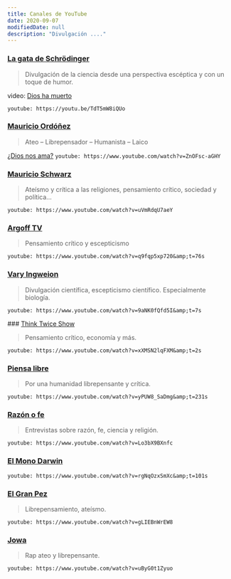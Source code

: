 ```yaml
---
title: Canales de YouTube
date: 2020-09-07
modifiedDate: null
description: "Divulgación ...."
---
```

<!-- 
  https://www.gatsbyjs.com/plugins/gatsby-remark-embed-video/
-->
### [La gata de Schrödinger](https://www.youtube.com/channel/UCoXtmmnLCbXDiSo8GxsmOzA/featured)
> Divulgación de la ciencia desde una perspectiva escéptica y con un toque de humor.

video: [Dios ha muerto](https://www.youtube.com/watch?v=TdT5mW8iQUo&amp;t=5s)​
<!-- `youtube: https://www.youtube.com/embed?v=TdT5mW8iQUo&amp;t=5s` -->
`youtube: https://youtu.be/TdT5mW8iQUo`


### [Mauricio Ordóñez](https://www.youtube.com/user/mogrosso87) 
> Ateo – Librepensador – Humanista – Laico

[¿Dios nos ama?](https://www.youtube.com/watch?v=ZnOFsc-aGHY)
`youtube: https://www.youtube.com/watch?v=ZnOFsc-aGHY`
​​
### [Mauricio Schwarz](https://www.youtube.com/user/tionoc/featured)
> Ateísmo y crítica a las religiones, pensamiento crítico,&nbsp;sociedad y política...

<!-- ¿Existió Jesús? -->
`youtube: https://www.youtube.com/watch?v=uVmRdqU7aeY` 


### [Argoff TV](https://www.youtube.com/user/argofftv)
>Pensamiento crítico y escepticismo

<!-- Cuando un ateo dice adiós a un ser querido -->
`youtube: https://www.youtube.com/watch?v=q9fqp5xp720&amp;t=76s`

### [Vary Ingweion](https://www.youtube.com/user/ingweion/featured)
> Divulgación científica, escepticismo científico. Especialmente biología.

<!-- Si descendemos del mono, ¿Por qué sigue habiendo monos? -->
`youtube: https://www.youtube.com/watch?v=9aNK0fQfd5I&amp;t=7s`

### [Think Twice Show](https://www.youtube.com/user/ThinkTwiceShow/featured)
> Pensamiento crítico,&nbsp;economía y más.

<!-- ¿No pierdes nada por creer en Dios? Apuesta de Pascal -->
`youtube: https://www.youtube.com/watch?v=xXMSN2lqFXM&amp;t=2s`

### [Piensa libre](https://www.youtube.com/channel/UCZpZRjQJgozUKQ5KZwA0MBQ)
> Por una humanidad librepensante y crítica.
<!-- Dios no es necesario -->
`youtube: https://www.youtube.com/watch?v=yPUW8_SaDmg&amp;t=231s`

### [Razón o fe](https://www.youtube.com/channel/UCNwhHxz-xUv07Xq8O9IqxVg)
> Entrevistas sobre razón, fe, ciencia y religión.

<!-- ATEO vs SACERDOTE: ¿Por qué creer en tu dios? -->
`youtube: https://www.youtube.com/watch?v=Lo3bX9BXnfc`

### [El Mono Darwin](https://www.youtube.com/watch?v=rgNqOzxSmXc)

<!-- ¿Qué es el ateísmo? -->
`youtube: https://www.youtube.com/watch?v=rgNqOzxSmXc&amp;t=101s`


### [El Gran Pez](https://www.youtube.com/channel/UCyohhXiiKsYmVVTqriAcfDQ)
> Librepensamiento, ateísmo.

<!-- Ateísmo Militante -->
`youtube: https://www.youtube.com/watch?v=gLIEBnWrEW8`

### [Jowa](https://www.youtube.com/channel/UC5ZxQce9basQvcZeJ_ZXA_A)
> Rap ateo y librepensante.

<!-- Figuras De Cera -->
`youtube: https://www.youtube.com/watch?v=uByG0t1Zyuo`

